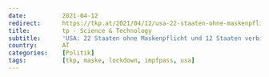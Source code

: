```yaml
---
date:          2021-04-12
redirect:      https://tkp.at/2021/04/12/usa-22-staaten-ohne-maskenpflicht-und-12-staaten-verbieten-impfpass/
title:         tp - Science & Technology
subtitle:      'USA: 22 Staaten ohne Maskenpflicht und 12 Staaten verbieten Impfpass'
country:       AT
categories:    [Politik]
tags:          [tkp, maske, lockdown, impfpass, usa]
---
```

